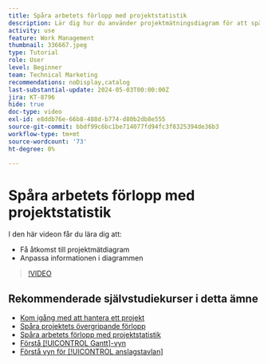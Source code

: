 ```yaml
---
title: Spåra arbetets förlopp med projektstatistik
description: Lär dig hur du använder projektmätningsdiagram för att spåra förloppet för projektarbete i  [!DNL &#x200B; Workfront].
activity: use
feature: Work Management
thumbnail: 336667.jpeg
type: Tutorial
role: User
level: Beginner
team: Technical Marketing
recommendations: noDisplay,catalog
last-substantial-update: 2024-05-03T00:00:00Z
jira: KT-8796
hide: true
doc-type: video
exl-id: e8ddb76e-66b8-488d-b774-d80b2db8e555
source-git-commit: bbdf99c6bc1be714077fd94fc3f8325394de36b3
workflow-type: tm+mt
source-wordcount: '73'
ht-degree: 0%

---
```


# Spåra arbetets förlopp med projektstatistik

I den här videon får du lära dig att:

* Få åtkomst till projektmätdiagram
* Anpassa informationen i diagrammen

>[!VIDEO](https://video.tv.adobe.com/v/336667/?quality=12&learn=on&enablevpops=1)

## Rekommenderade självstudiekurser i detta ämne

* [Kom igång med att hantera ett projekt](/help/manage-work/projects/getting-started-manage-a-project.md)
* [Spåra projektets övergripande förlopp](/help/manage-work/projects/track-overall-project-progress.md)
* [Spåra arbetets förlopp med projektstatistik](/help/manage-work/projects/track-work-progress-with-project-metrics.md)
* [Förstå [!UICONTROL Gantt]-vyn](/help/manage-work/projects/understand-the-gantt-view.md)
* [Förstå vyn för [!UICONTROL anslagstavlan]](/help/manage-work/projects/understand-the-board-view.md)
